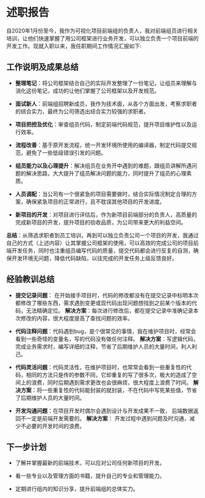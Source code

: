 # 述职报告

自2020年1月份至今，我作为可视化项目前端组的负责人，我对前端组员进行相关培训，让他们快速掌握了用公司框架进行业务开发，可以独立负责一个项目前端的开发工作。现就入职以来，我任职期间工作情况汇报如下:

## 工作说明及成果总结

* **整理笔记**：将公司框架结合自己的实际开发整理了一份笔记，让组员来理解与消化这份笔记，成功的让他们掌握了公司框架以及开发规范。

* **面试新人**：前端组招聘新成员，我作为技术面，从各个方面出发，考察求职者的综合实力，最终为公司筛选出综合实力较强的求职者。

* **项目把控及优化**：审查组员代码，制定前端代码规范，提升项目维护性以及运行效率。

* **流程改善**：基于原开发流程，统一开发环境所使用的编译器，制定代码提交规范，避免了一些低级错误引发的问题。

* **组员能力以及心理提升**：解决组员在业务开中遇到的难题，跟组员讲解所遇问题的解决思路，大大提升了组员解决问题的能力，同时提升了组员的心理素质。

* **人员调配**：当公司有一个很紧急的项目需要做时，结合实际情况制定合理的方案，确保紧急项目的正常进行，且不耽误其他项目的开发进度。

* **新项目的开发**：对项目进行评估后，作为新项目前端部分的负责人，高质量的完成新项目的开发，提升项目的验收品质，为公司带来更大的利益空间。

**总结**：从筛选求职者到员工培训，再到可以独立负责公司一个项目的开发，我通过自己的方式（上述内容）让其掌握公司框架的使用，可以高效的完成公司的项目前端开发任务，同时也注重组员编写代码的质量，提交代码都会进行反复的自测，确保开发环境无问题，降低代码缺陷，以往完成的开发任务上级反馈良好。

## 经验教训总结

* **提交记录问题**： 在开始接手项目时，代码的修改都没有在提交记录中标明本次都修改了哪些东西，需求遇到变更或现代码出现问题想找到之前某个版本的代码，无法精确定位。
**解决方案**：每次进行修改后，都在提交记录中准确记录本次修改的内容，很大程度提高了查找问题的效率。

* **代码注释问题**：代码遇到bug，是个很常见的事情，我在维护项目时，经常会看到一些奇怪的变量名，写的代码没有做任何注释。
**解决方案**：写逻辑代码，完成业务需求时，编写详细的注释，节省了后期维护人员的大量时间，利人利己。

* **代码灵活问题**：代码灵活性，在维护项目时，也常常会看到一些重复性的代码，相同的方法只是传的参数不同，它却重复的写了很多次，极大的造成了空间上的浪费，同时后期遇到需求更改也会很麻烦，很大程度上浪费了时间。
**解决方案**：将一些重复性的代码能封装的就封装，不在代码中写死某些值，节省了后期维护人员的大量时间。

* **开发沟通问题**：在项目开发时偶尔会遇到设计与开发成果不一致， 后端数据返回不一定是前端开发需要的。
**解决方案**： 开发过程中遇到问题及时沟通，减少不必要的开发时间的浪费。

## 下一步计划

* 了解并掌握最新的前端技术，可以应对公司任何新项目的开发。

* 看一些专业以及管理方面的书籍，提升自己的专业和管理能力。

* 定期进行组内的知识分享，提升前端组的总体实力。

